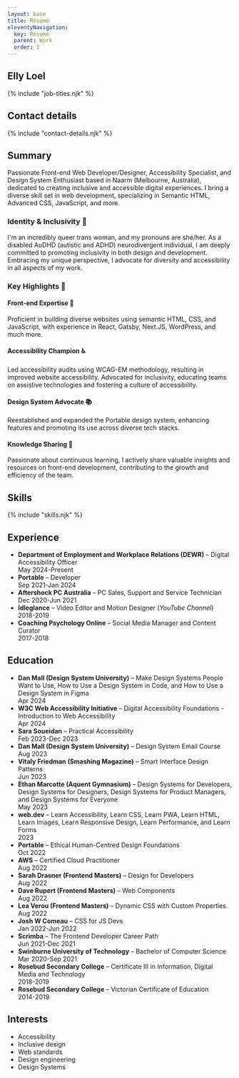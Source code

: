 ```yaml
---
layout: base
title: Résumé
eleventyNavigation:
  key: Résumé
  parent: Work
  order: 1
---
```


## Elly Loel

{% include "job-titles.njk" %}

## Contact details

{% include "contact-details.njk" %}

## Summary

Passionate Front-end Web Developer/Designer, Accessibility Specialist, and Design System Enthusiast based in Naarm (Melbourne, Australia), dedicated to creating inclusive and accessible digital experiences. I bring a diverse skill set in web development, specializing in Semantic HTML, Advanced CSS, JavaScript, and more.

### Identity & Inclusivity 🌈

I'm an incredibly queer trans woman, and my pronouns are she/her. As a disabled AuDHD (autistic and ADHD) neurodivergent individual, I am deeply committed to promoting inclusivity in both design and development. Embracing my unique perspective, I advocate for diversity and accessibility in all aspects of my work.

### Key Highlights 🌟

#### Front-end Expertise 🎨

Proficient in building diverse websites using semantic HTML, CSS, and JavaScript, with experience in React, Gatsby, Next.JS, WordPress, and much more.

#### Accessibility Champion ♿

Led accessibility audits using WCAG-EM methodology, resulting in improved website accessibility. Advocated for inclusivity, educating teams on assistive technologies and fostering a culture of accessibility.

#### Design System Advocate 📚

Reestablished and expanded the Portable design system, enhancing features and promoting its use across diverse tech stacks.

#### Knowledge Sharing 🧠

Passionate about continuous learning, I actively share valuable insights and resources on front-end development, contributing to the growth and efficiency of the team.

## Skills

{% include "skills.njk" %}

## Experience

- **Department of Employment and Workplace Relations (DEWR)** – Digital Accessibility Officer<br><span class="[ badge ][ neutral pill ]">May 2024-Present</span>
- **Portable** – Developer<br><span class="[ badge ][ neutral pill ]">Sep 2021-Jan 2024</span>
- **Aftershock PC Australia** – PC Sales, Support and Service Technician<br><span class="[ badge ][ neutral pill ]">Dec 2020-Jun 2021</span>
- **Idleglance** – Video Editor and Motion Designer (_YouTube Channel_)<br><span class="[ badge ][ neutral pill ]">2018-2019</span>
- **Coaching Psychology Online** – Social Media Manager and Content Curator<br><span class="[ badge ][ neutral pill ]">2017-2018</span>

## Education

- **Dan Mall (Design System University)** – Make Design Systems People Want to Use, How to Use a Design System in Code, and How to Use a Design System in Figma<br><span class="[ badge ][ neutral pill ]">Apr 2024</span>
- **W3C Web Accessibility Initiative** – Digital Accessibility Foundations - Introduction to Web Accessibility<br><span class="[ badge ][ neutral pill ]">Apr 2024</span>
- **Sara Soueidan** – Practical Accessibility<br><span class="[ badge ][ neutral pill ]">Feb 2023-Dec 2023</span>
- **Dan Mall (Design System University)** – Design System Email Course<br><span class="[ badge ][ neutral pill ]">Aug 2023</span>
- **Vitaly Friedman (Smashing Magazine)** – Smart Interface Design Patterns<br><span class="[ badge ][ neutral pill ]">Jun 2023</span>
- **Ethan Marcotte (Aquent Gymnasium)** – Design Systems for Developers, Design Systems for Designers, Design Systems for Product Managers, and Design Systems for Everyone<br><span class="[ badge ][ neutral pill ]">May 2023</span>
- **web.dev** – Learn Accessibility, Learn CSS, Learn PWA, Learn HTML, Learn Images, Learn Responsive Design, Learn Performance, and Learn Forms<br><span class="[ badge ][ neutral pill ]">2023</span>
- **Portable** – Ethical Human-Centred Design Foundations<br><span class="[ badge ][ neutral pill ]">Oct 2022</span>
- **AWS** – Certified Cloud Practitioner<br><span class="[ badge ][ neutral pill ]">Aug 2022</span>
- **Sarah Drasner (Frontend Masters)** – Design for Developers<br><span class="[ badge ][ neutral pill ]">Aug 2022</span>
- **Dave Rupert (Frontend Masters)** – Web Components<br><span class="[ badge ][ neutral pill ]">Aug 2022</span>
- **Lea Verou (Frontend Masters)** – Dynamic CSS with Custom Properties<br><span class="[ badge ][ neutral pill ]">Aug 2022</span>
- **Josh W Comeau** – CSS for JS Devs<br><span class="[ badge ][ neutral pill ]">Jan 2022-Jun 2022</span>
- **Scrimba** – The Frontend Developer Career Path<br><span class="[ badge ][ neutral pill ]">Jun 2021-Dec 2021</span>
- **Swinburne University of Technology** – Bachelor of Computer Science<br><span class="[ badge ][ neutral pill ]">Mar 2020-Sep 2021</span>
- **Rosebud Secondary College** – Certificate III in Information, Digital Media and Technology<br><span class="[ badge ][ neutral pill ]">2018-2019</span>
- **Rosebud Secondary College** – Victorian Certificate of Education<br><span class="[ badge ][ neutral pill ]">2014-2019</span>

## Interests

- Accessibility
- Inclusive design
- Web standards
- Design engineering
- Design Systems
